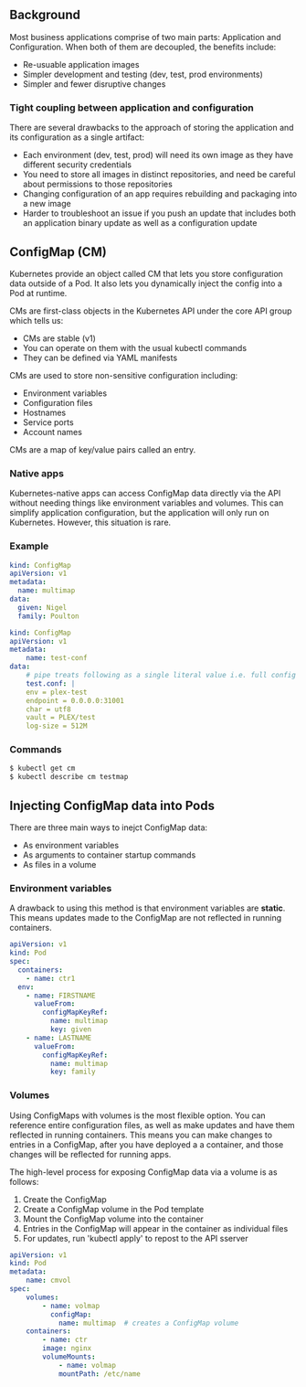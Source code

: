 ## Background

Most business applications comprise of two main parts: Application and Configuration. When both of them are decoupled, the benefits include:

- Re-usuable application images
- Simpler development and testing (dev, test, prod environments)
- Simpler and fewer disruptive changes

### Tight coupling between application and configuration

There are several drawbacks to the approach of storing the application and its configuration as a single artifact:

- Each environment (dev, test, prod) will need its own image as they have different security credentials
- You need to store all images in distinct repositories, and need be careful about permissions to those repositories
- Changing configuration of an app requires rebuilding and packaging into a new image
- Harder to troubleshoot an issue if you push an update that includes both an application binary update as well as a configuration update

## ConfigMap (CM)

Kubernetes provide an object called CM that lets you store configuration data outside of a Pod. It also lets you dynamically inject the config into a Pod at runtime.

CMs are first-class objects in the Kubernetes API under the core API group which tells us:

- CMs are stable (v1)
- You can operate on them with the usual kubectl commands
- They can be defined via YAML manifests

CMs are used to store non-sensitive configuration including:

- Environment variables
- Configuration files
- Hostnames
- Service ports
- Account names

CMs are a map of key/value pairs called an entry.

### Native apps

Kubernetes-native apps can access ConfigMap data directly via the API without needing things like environment variables and volumes. This can simplify application configuration, but the application will only run on Kubernetes. However, this situation is rare.

### Example

```yaml
kind: ConfigMap
apiVersion: v1
metadata:
  name: multimap
data:
  given: Nigel
  family: Poulton
```

```yaml
kind: ConfigMap
apiVersion: v1
metadata:
    name: test-conf
data:
    # pipe treats following as a single literal value i.e. full config file
    test.conf: |
    env = plex-test
    endpoint = 0.0.0.0:31001
    char = utf8
    vault = PLEX/test
    log-size = 512M
```

### Commands

```bash
$ kubectl get cm
$ kubectl describe cm testmap
```

## Injecting ConfigMap data into Pods

There are three main ways to inejct ConfigMap data:

- As environment variables
- As arguments to container startup commands
- As files in a volume

### Environment variables

A drawback to using this method is that environment variables are **static**. This means updates made to the ConfigMap are not reflected in running containers.

```yaml
apiVersion: v1
kind: Pod
spec:
  containers:
    - name: ctr1
  env:
    - name: FIRSTNAME
      valueFrom:
        configMapKeyRef:
          name: multimap
          key: given
    - name: LASTNAME
      valueFrom:
        configMapKeyRef:
          name: multimap
          key: family
```

### Volumes

Using ConfigMaps with volumes is the most flexible option. You can reference entire configuration files, as well as make updates and have them reflected in running containers. This means you can make changes to entries in a ConfigMap, after you have deployed a a container, and those changes will be reflected for running apps.

The high-level process for exposing ConfigMap data via a volume is as follows:

1. Create the ConfigMap
2. Create a ConfigMap volume in the Pod template
3. Mount the ConfigMap volume into the container
4. Entries in the ConfigMap will appear in the container as individual files
5. For updates, run 'kubectl apply' to repost to the API sserver

```yaml
apiVersion: v1
kind: Pod
metadata:
    name: cmvol
spec:
    volumes:
        - name: volmap
          configMap:
            name: multimap  # creates a ConfigMap volume
    containers:
        - name: ctr
        image: nginx
        volumeMounts:
            - name: volmap
            mountPath: /etc/name
```
